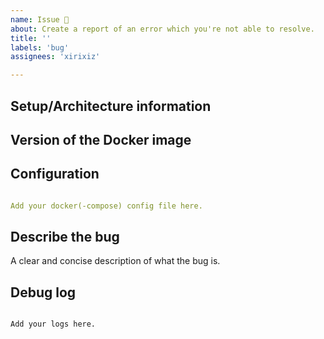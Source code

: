 ```yaml
---
name: Issue 🚨
about: Create a report of an error which you're not able to resolve.
title: ''
labels: 'bug'
assignees: 'xirixiz'

---
```


<!-- Before you open a new issue, search through the existing issues to see if others have had the same problem.

Issues not containing the minimum requirements will be closed:

- Issues without a description (using the header is not good enough) will be closed.
- Issues without (debug) logging will be closed.
- Issues without configuration will be closed

-->

## Setup/Architecture information
<!-- Provide some information about the way DSMR Reader is implemented and about the underlying architecture. For example: standalone setup on a Synology 220+
-->

## Version of the Docker image
<!-- If you are not using the newest version, download and try that before opening an issue
If you are unsure about the version check it with the command: docker ps -a | grep xirixiz/dsmr-reader-docker.
-->

## Configuration

```yaml

Add your docker(-compose) config file here.

```

## Describe the bug
A clear and concise description of what the bug is.

## Debug log

```text

Add your logs here.

```
